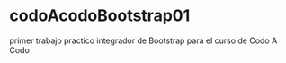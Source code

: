 # codoAcodoBootstrap01
primer trabajo practico integrador de Bootstrap para el curso de Codo A Codo
